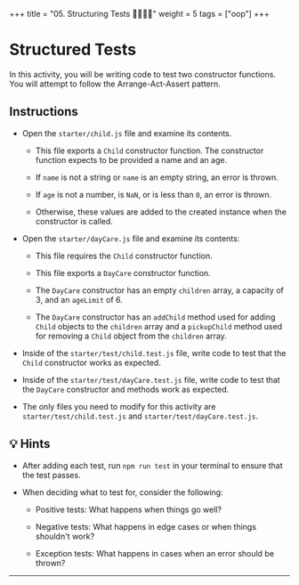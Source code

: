 +++
title = "05.  Structuring Tests 👩‍🎓👨‍🎓"
weight = 5
tags = ["oop"] 
+++

# Structured Tests

In this activity, you will be writing code to test two constructor functions. You will attempt to follow the Arrange-Act-Assert pattern.

## Instructions

* Open the `starter/child.js` file and examine its contents.

  * This file exports a `Child` constructor function. The constructor function expects to be provided a name and an age.

  * If `name` is not a string or `name` is an empty string, an error is thrown.

  * If `age` is not a number, is `NaN`, or is less than `0`, an error is thrown.

  * Otherwise, these values are added to the created instance when the constructor is called.

* Open the `starter/dayCare.js` file and examine its contents:

  * This file requires the `Child` constructor function.

  * This file exports a `DayCare` constructor function.

  * The `DayCare` constructor has an empty `children` array, a capacity of 3, and an `ageLimit` of 6.

  * The `DayCare` constructor has an `addChild` method used for adding `Child` objects to the `children` array and a `pickupChild` method used for removing a `Child` object from the `children` array.

* Inside of the `starter/test/child.test.js` file, write code to test that the `Child` constructor works as expected.

* Inside of the `starter/test/dayCare.test.js` file, write code to test that the `DayCare` constructor and methods work as expected.

* The only files you need to modify for this activity are `starter/test/child.test.js` and `starter/test/dayCare.test.js`.

## 💡 Hints

* After adding each test, run `npm run test` in your terminal to ensure that the test passes.

* When deciding what to test for, consider the following:

  * Positive tests: What happens when things go well?

  * Negative tests: What happens in edge cases or when things shouldn't work?

  * Exception tests: What happens in cases when an error should be thrown?

---